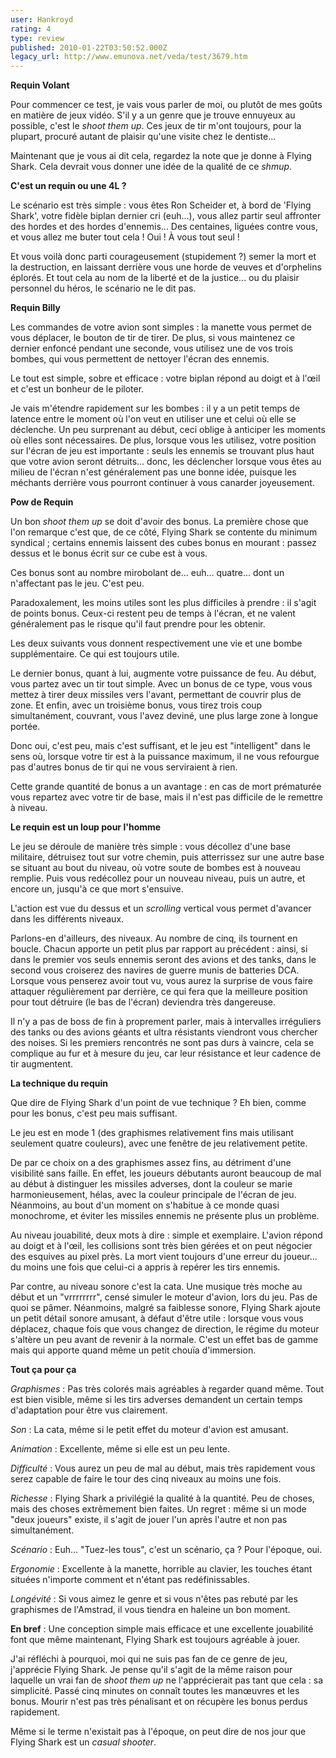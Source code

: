 ```yaml
---
user: Hankroyd
rating: 4
type: review
published: 2010-01-22T03:50:52.000Z
legacy_url: http://www.emunova.net/veda/test/3679.htm
---
```

**Requin Volant**  

  

Pour commencer ce test, je vais vous parler de moi, ou plutôt de mes goûts en matière de jeux vidéo. S'il y a un genre que je trouve ennuyeux au possible, c'est le _shoot them up_. Ces jeux de tir m'ont toujours, pour la plupart, procuré autant de plaisir qu'une visite chez le dentiste...  

Maintenant que je vous ai dit cela, regardez la note que je donne à Flying Shark. Cela devrait vous donner une idée de la qualité de ce _shmup_.  

  

  

**C'est un requin ou une 4L ?**  

  

Le scénario est très simple : vous êtes Ron Scheider et, à bord de 'Flying Shark', votre fidèle biplan dernier cri (euh...), vous allez partir seul affronter des hordes et des hordes d'ennemis... Des centaines, liguées contre vous, et vous allez me buter tout cela ! Oui ! À vous tout seul !  

Et vous voilà donc parti courageusement (stupidement ?) semer la mort et la destruction, en laissant derrière vous une horde de veuves et d'orphelins éplorés. Et tout cela au nom de la liberté et de la justice... ou du plaisir personnel du héros, le scénario ne le dit pas.  

  

  

**Requin Billy**  

  

Les commandes de votre avion sont simples : la manette vous permet de vous déplacer, le bouton de tir de tirer. De plus, si vous maintenez ce dernier enfoncé pendant une seconde, vous utilisez une de vos trois bombes, qui vous permettent de nettoyer l'écran des ennemis.  

Le tout est simple, sobre et efficace : votre biplan répond au doigt et à l'œil et c'est un bonheur de le piloter.  

Je vais m'étendre rapidement sur les bombes : il y a un petit temps de latence entre le moment où l'on veut en utiliser une et celui où elle se déclenche. Un peu surprenant au début, ceci oblige à anticiper les moments où elles sont nécessaires. De plus, lorsque vous les utilisez, votre position sur l'écran de jeu est importante : seuls les ennemis se trouvant plus haut que votre avion seront détruits... donc, les déclencher lorsque vous êtes au milieu de l'écran n'est généralement pas une bonne idée, puisque les méchants derrière vous pourront continuer à vous canarder joyeusement.  

  

  

**Pow de Requin**  

  

Un bon _shoot them up_ se doit d'avoir des bonus. La première chose que l'on remarque c'est que, de ce côté, Flying Shark se contente du minimum syndical ; certains ennemis laissent des cubes bonus en mourant : passez dessus et le bonus écrit sur ce cube est à vous.  

Ces bonus sont au nombre mirobolant de... euh... quatre... dont un n'affectant pas le jeu. C'est peu.  

  

Paradoxalement, les moins utiles sont les plus difficiles à prendre : il s'agit de points bonus. Ceux-ci restent peu de temps à l'écran, et ne valent généralement pas le risque qu'il faut prendre pour les obtenir.  

Les deux suivants vous donnent respectivement une vie et une bombe supplémentaire. Ce qui est toujours utile.  

Le dernier bonus, quant à lui, augmente votre puissance de feu. Au début, vous partez avec un tir tout simple. Avec un bonus de ce type, vous vous mettez à tirer deux missiles vers l'avant, permettant de couvrir plus de zone. Et enfin, avec un troisième bonus, vous tirez trois coup simultanément, couvrant, vous l'avez deviné, une plus large zone à longue portée.  

  

Donc oui, c'est peu, mais c'est suffisant, et le jeu est "intelligent" dans le sens où, lorsque votre tir est à la puissance maximum, il ne vous refourgue pas d'autres bonus de tir qui ne vous serviraient à rien.  

  

Cette grande quantité de bonus a un avantage : en cas de mort prématurée vous repartez avec votre tir de base, mais il n'est pas difficile de le remettre à niveau.  

  

  

**Le requin est un loup pour l'homme**  

  

Le jeu se déroule de manière très simple : vous décollez d'une base militaire, détruisez tout sur votre chemin, puis atterrissez sur une autre base se situant au bout du niveau, où votre soute de bombes est à nouveau remplie. Puis vous redécollez pour un nouveau niveau, puis un autre, et encore un, jusqu'à ce que mort s'ensuive.  

  

L'action est vue du dessus et un _scrolling_ vertical vous permet d'avancer dans les différents niveaux.  

  

Parlons-en d'ailleurs, des niveaux. Au nombre de cinq, ils tournent en boucle. Chacun apporte un petit plus par rapport au précédent : ainsi, si dans le premier vos seuls ennemis seront des avions et des tanks, dans le second vous croiserez des navires de guerre munis de batteries DCA. Lorsque vous penserez avoir tout vu, vous aurez la surprise de vous faire attaquer régulièrement par derrière, ce qui fera que la meilleure position pour tout détruire (le bas de l'écran) deviendra très dangereuse.  

  

Il n'y a pas de boss de fin à proprement parler, mais à intervalles irréguliers des tanks ou des avions géants et ultra résistants viendront vous chercher des noises. Si les premiers rencontrés ne sont pas durs à vaincre, cela se complique au fur et à mesure du jeu, car leur résistance et leur cadence de tir augmentent.  

  

  

**La technique du requin**  

  

Que dire de Flying Shark d'un point de vue technique ? Eh bien, comme pour les bonus, c'est peu mais suffisant.  

Le jeu est en mode 1 (des graphismes relativement fins mais utilisant seulement quatre couleurs), avec une fenêtre de jeu relativement petite.  

  

De par ce choix on a des graphismes assez fins, au détriment d'une visibilité sans faille. En effet, les joueurs débutants auront beaucoup de mal au début à distinguer les missiles adverses, dont la couleur se marie harmonieusement, hélas, avec la couleur principale de l'écran de jeu. Néanmoins, au bout d'un moment on s'habitue à ce monde quasi monochrome, et éviter les missiles ennemis ne présente plus un problème.  

  

Au niveau jouabilité, deux mots à dire : simple et exemplaire. L'avion répond au doigt et à l'œil, les collisions sont très bien gérées et on peut négocier des esquives au pixel près. La mort vient toujours d'une erreur du joueur... du moins une fois que celui-ci a appris à repérer les tirs ennemis.  

  

Par contre, au niveau sonore c'est la cata. Une musique très moche au début et un "vrrrrrrrr", censé simuler le moteur d'avion, lors du jeu. Pas de quoi se pâmer. Néanmoins, malgré sa faiblesse sonore, Flying Shark ajoute un petit détail sonore amusant, à défaut d'être utile : lorsque vous vous déplacez, chaque fois que vous changez de direction, le régime du moteur s'altère un peu avant de revenir à la normale. C'est un effet bas de gamme mais qui apporte quand même un petit chouïa d'immersion.  

  

  

**Tout ça pour ça**  

  

_Graphismes_ : Pas très colorés mais agréables à regarder quand même. Tout est bien visible, même si les tirs adverses demandent un certain temps d'adaptation pour être vus clairement.  

  

_Son_ : La cata, même si le petit effet du moteur d'avion est amusant.  

  

_Animation_ : Excellente, même si elle est un peu lente.  

  

_Difficulté_ : Vous aurez un peu de mal au début, mais très rapidement vous serez capable de faire le tour des cinq niveaux au moins une fois.  

  

_Richesse_ : Flying Shark a privilégié la qualité à la quantité. Peu de choses, mais des choses extrêmement bien faites. Un regret : même si un mode "deux joueurs" existe, il s'agit de jouer l'un après l'autre et non pas simultanément.  

  

_Scénario_ : Euh... "Tuez-les tous", c'est un scénario, ça ? Pour l'époque, oui.  

  

_Ergonomie_ : Excellente à la manette, horrible au clavier, les touches étant situées n'importe comment et n'étant pas redéfinissables.  

  

_Longévité_ : Si vous aimez le genre et si vous n'êtes pas rebuté par les graphismes de l'Amstrad, il vous tiendra en haleine un bon moment.  

  

  

**En bref** : Une conception simple mais efficace et une excellente jouabilité font que même maintenant, Flying Shark est toujours agréable à jouer.  

J'ai réfléchi à pourquoi, moi qui ne suis pas fan de ce genre de jeu, j'apprécie Flying Shark. Je pense qu'il s'agit de la même raison pour laquelle un vrai fan de _shoot them up_ ne l'apprécierait pas tant que cela : sa simplicité. Passé cinq minutes on connaît toutes les manœuvres et les bonus. Mourir n'est pas très pénalisant et on récupère les bonus perdus rapidement.  

Même si le terme n'existait pas à l'époque, on peut dire de nos jour que Flying Shark est un _casual shooter_.